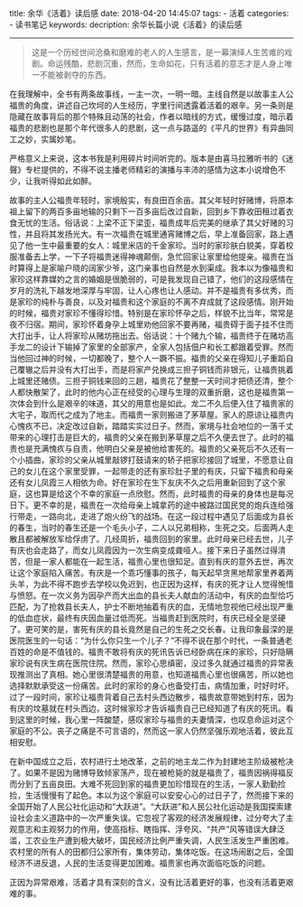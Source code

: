 title: 余华《活着》读后感
date: 2018-04-20 14:45:07
tags:
	- 活着
categories:
	- 读书笔记
keywords: 
decription: 余华长篇小说《活着》的读后感

---

>这是一个历经世间沧桑和磨难的老人的人生感言，是一幕演绎人生苦难的戏剧。命运残酷，悲剧沉重，然而，生命如花，只有活着的意志才是人身上唯一不能被剥夺的东西。

在我理解中，全书有两条故事线，一主一次，一明一暗。主线自然是以故事主人公福贵的角度，讲述自己坎坷的人生经历，字里行间透露着活着的艰辛。另一条则是隐藏在故事背后的那个特殊且动荡的社会，作者以暗线的方式，缓慢过度，暗示着福贵的悲剧也是那个年代很多人的悲剧，这一点与路遥的《平凡的世界》有异曲同工之妙，实属妙笔。

严格意义上来说，这本书我是利用碎片时间听完的。版本是由喜马拉雅听书的《迷聲》专栏提供的，不得不说主播老师精彩的演播与丰沛的感情为这本小说增色不少，让我听得如此如醉。

故事的主人公福贵年轻时，家境殷实，有良田百余亩。其父年轻时好赌博，将原本祖上留下的两百多亩地输的只剩下一百多亩后改过自新，回到乡下靠收田租过着衣食无忧的生活。俗话说：上梁不正下梁歪，福贵成年后完美的继承了其父好赌的习性，并且将其发扬光大。有一次福贵在城里通宵赌博之后，早上准备回家，路上遇见了他一生中最重要的女人：城里米店的千金家珍。当时的家珍肤白貌美，穿着校服准备去上学，一下子将福贵迷得神魂颠倒，急忙回家让家里给他提亲。福贵在当时算得上是家喻户晓的阔家少爷，这门亲事也自然是水到渠成。我本以为像福贵和家珍这样靠媒妁之言的婚姻是很脆弱的，可是我发现自己错了，他们的这段感情在岁月的洗礼下越发地深厚与牢固，让人心疼也让人感动。并不是福贵有多优秀，而是家珍的纯朴与善良，以及对福贵和这个家庭的不离不弃成就了这段感情。刚开始的时候，福贵对家珍不懂得珍惜。特别是在家珍怀孕之后，样貌不比当年，常常是夜不归宿。期间，家珍怀着身孕上城里劝他回家不要再赌，福贵碍于面子挂不住而大打出手，让人将家珍从赌坊拖出去。俗话说：十个赌九个输，福贵终于在赌坊高手龙二的设计下输掉了家里的全部家产，全家人包括佃户和长工都跟着受罪。然而当他回过神的时候，一切都晚了，整个人一蹶不振。福贵的父亲在得知儿子重蹈自己覆辙之后并没有大打出手，而是将家产兑换成三担子铜钱而非银元，让福贵挑着上城里还赌债。三担子铜钱来回的三趟，福贵花了整整一天时间才把债还清，整个人都快散架了，此时的他内心正在经受的心理与生理的双重折磨，这也是福贵第一次体会到什么是艰辛的味道，其父的用意也是如此。龙二不久后便入住了福贵家的大宅子，取而代之成为了地主。而福贵一家则搬进了茅草屋。家人的原谅让福贵内心愧疚不已，决定改过自新，踏踏实实过日子。然而，家境与社会地位的一落千丈带来的心理打击是巨大的，福贵的父亲在搬到茅草屋之后不久便去世了。此时的福贵也是充满愧疚与自责，他明白父亲是被他给害死的。福贵的父亲死后不久还有一个小插曲，家珍的父亲从城里敲锣打鼓请来的轿子把家珍接回了城里，不愿意让自己的女儿在这个家里受罪，一起带走的还有家珍肚子里的有庆，只留下福贵和母亲还有女儿凤霞三人相依为命。好在家珍在生下友庆不久之后用重新回到了这个家庭，这也算是给这个不幸的家庭一点欣慰。然而，此时福贵的母亲的身体也是每况日下。更不幸的是，福贵在一次给母亲上城拿药的途中被路过国民党的炮兵连给强行带走，一路向北，走进了炮火纷飞的战场。在这一段过程中遇见了后面成为县长的春生，当时的春生还是一个毛头小子，二人以兄弟相称，生死之交。后面两人走散且都被解放军给俘虏了。几经周折，福贵回到的家里。此时母亲已经去世，儿子有庆也会走路了，而女儿凤霞因为一次生病变成聋哑人。接下来日子虽然过得清苦，但是一家人都能在一起生活，福贵心里也很知足。直到有庆的意外去世，再次让这个家庭陷入痛苦。有庆是一个乖巧懂事的孩子，每天起早贪黑地帮家里养着两头羊，为此不得不跑步去学校以免迟到，也正因为这样，有庆的死才让人觉得惋惜与愤怒。在一次义务为因孕产而大出血的县长夫人献血的活动中，有庆的血型恰巧匹配，为了抢救县长夫人，护士不断地抽着有庆的血，无情地忽视他已经出现严重的低血症状，最终有庆因血量过低而死。当福贵赶到医院时，有庆已经全是坚硬了。更可笑的是，害死有庆的县长竟然是自己的生死之交长春。让我印象最深的是医院医生的一句话：“为什么你只生一个儿子？”不得不说在那个时代，一条普通老百姓的命是不值钱的。福贵不敢将有庆的死讯告诉已经卧病在床的家珍，只好隐瞒家珍说有庆生病在医院住院。然而，家珍心思缜密，没过多久就通过福贵的异常表现推测出了真相。她心里很清楚福贵的用意，也知道福贵心里也很痛苦，所以她也选择默默承受这一份痛苦。此时的家珍的身心也备受打击，病情加重，时好时坏。过了一段时间，家珍让福贵背着自己去村头西边散步，福贵故意带她到村东，因为有庆的坟墓就在村头西边，这时候家珍才告诉福贵自己已经知道了有庆的死讯。看到这里的时候，我心里一阵酸楚，感叹家珍与福贵的夫妻情深，也叹息命运对这个家庭的不公。丧子之痛是不可言语的，然而这一家人仍然坚强乐观地活着，彼此互相安慰。

在新中国成立之后，农村进行土地改革，之前的地主龙二作为封建地主阶级被枪决了。如果不是因为赌博导致倾家荡产，现在被枪毙的就是福贵了，福贵因祸得福反而分到了五亩良田。大难不死回到家的福贵更加珍惜现在的生活，一家人勤勤捡捡，生活慢慢有了起色。本以为这个家庭可以安安心心的过日子了，然而接下来的全国开始了人民公社化运动和“大跃进”。“大跃进”和人民公社化运动是我国探索建设社会主义道路中的一次严重失误。它忽视了客观的经济发展规律，过分夸大了主观意志和主观努力的作用，使高指标、瞎指挥、浮夸风、“共产”风等错误大肆泛滥，工农业生产遭到极大破坏，国民经济比例严重失调，人民生活发生严重困难。农村里的所有人的田都归公家所有，集体劳动，集体吃饭。在这场闹剧之后，全国经济不进反退，人民的生活变得更加困难。福贵家也再次面临吃饭的问题。

正因为异常艰难，活着才具有深刻的含义，没有比活着更好的事，也没有活着更艰难的事。

